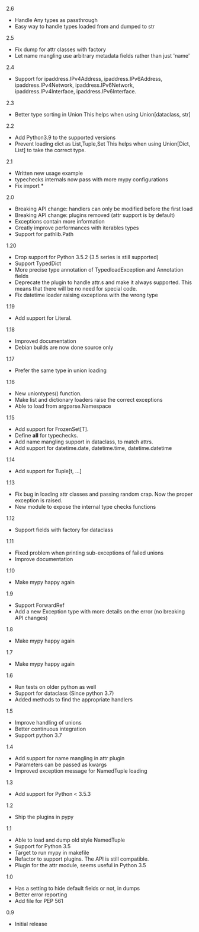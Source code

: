 2.6
* Handle Any types as passthrough
* Easy way to handle types loaded from and dumped to str

2.5
* Fix dump for attr classes with factory
* Let name mangling use arbitrary metadata fields rather than just 'name'

2.4
* Support for ipaddress.IPv4Address, ipaddress.IPv6Address,
  ipaddress.IPv4Network, ipaddress.IPv6Network,
  ipaddress.IPv4Interface, ipaddress.IPv6Interface.

2.3
* Better type sorting in Union
  This helps when using Union[dataclass, str]

2.2
* Add Python3.9 to the supported versions
* Prevent loading dict as List,Tuple,Set
  This helps when using Union[Dict, List] to take the correct
  type.

2.1
* Written new usage example
* typechecks internals now pass with more mypy configurations
* Fix import *

2.0
* Breaking API change: handlers can only be modified before the first load
* Breaking API change: plugins removed (attr support is by default)
* Exceptions contain more information
* Greatly improve performances with iterables types
* Support for pathlib.Path

1.20
* Drop support for Python 3.5.2 (3.5 series is still supported)
* Support TypedDict
* More precise type annotation of TypedloadException and Annotation fields
* Deprecate the plugin to handle attr.s and make it always supported.
  This means that there will be no need for special code.
* Fix datetime loader raising exceptions with the wrong type

1.19
* Add support for Literal.

1.18
* Improved documentation
* Debian builds are now done source only

1.17
* Prefer the same type in union loading

1.16
* New uniontypes() function.
* Make list and dictionary loaders raise the correct exceptions
* Able to load from argparse.Namespace

1.15
* Add support for FrozenSet[T].
* Define __all__ for typechecks.
* Add name mangling support in dataclass, to match attrs.
* Add support for datetime.date, datetime.time, datetime.datetime

1.14
* Add support for Tuple[t, ...]

1.13
* Fix bug in loading attr classes and passing random crap.
  Now the proper exception is raised.
* New module to expose the internal type checks functions

1.12
* Support fields with factory for dataclass

1.11
* Fixed problem when printing sub-exceptions of failed unions
* Improve documentation

1.10
* Make mypy happy again

1.9
* Support ForwardRef
* Add a new Exception type with more details on the error (no breaking API changes)

1.8
* Make mypy happy again

1.7
* Make mypy happy again

1.6
* Run tests on older python as well
* Support for dataclass (Since python 3.7)
* Added methods to find the appropriate handlers

1.5
* Improve handling of unions
* Better continuous integration
* Support python 3.7

1.4
* Add support for name mangling in attr plugin
* Parameters can be passed as kwargs
* Improved exception message for NamedTuple loading

1.3
* Add support for Python < 3.5.3

1.2
* Ship the plugins in pypy

1.1
* Able to load and dump old style NamedTuple
* Support for Python 3.5
* Target to run mypy in makefile
* Refactor to support plugins. The API is still compatible.
* Plugin for the attr module, seems useful in Python 3.5

1.0
* Has a setting to hide default fields or not, in dumps
* Better error reporting
* Add file for PEP 561

0.9
* Initial release
